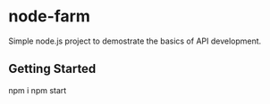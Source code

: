 # node-farm

Simple node.js project to demostrate the basics of API development.

## Getting Started

npm i
npm start
